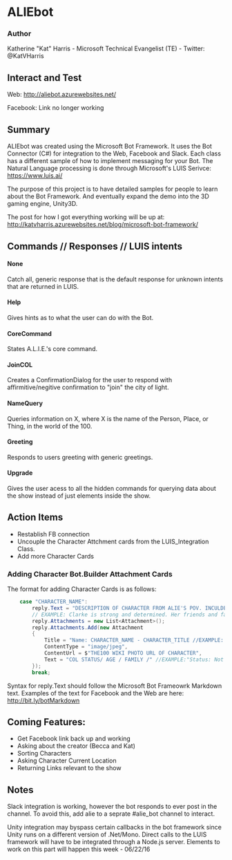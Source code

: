 # ALIEbot

### Author
Katherine "Kat" Harris - Microsoft Technical Evangelist (TE) - Twitter: @KatVHarris

## Interact and Test
Web: http://aliebot.azurewebsites.net/

Facebook: Link no longer working

## Summary
ALIEbot was created using the Microsoft Bot Framework. It uses the Bot Connector (C#) for integration to the Web, Facebook and Slack. Each class has a different sample of how to implement messaging for your Bot. The Natural Language processing is done through Microsoft's LUIS Serivce: https://www.luis.ai/

The purpose of this project is to have detailed samples for people to learn about the Bot Framework. And eventually expand the demo into the 3D gaming engine, Unity3D. 

The post for how I got everything working will be up at: http://katvharris.azurewebsites.net/blog/microsoft-bot-framework/

## Commands // Responses // LUIS intents
#### None
Catch all, generic response that is the default response for unknown intents that are returned in LUIS. 

#### Help
Gives hints as to what the user can do with the Bot.

#### CoreCommand
States A.L.I.E.'s core command.

#### JoinCOL
Creates a ConfirmationDialog for the user to respond with affirmitive/negitive confirmation to "join" the city of light.

#### NameQuery
Queries information on X, where X is the name of the Person, Place, or Thing, in the world of the 100. 

#### Greeting
Responds to users greeting with generic greetings.

#### Upgrade
Gives the user acess to all the hidden commands for querying data about the show instead of just elements inside the show. 

## Action Items
* Restablish FB connection
* Uncouple the Character Attchment cards from the LUIS_Integration Class. 
* Add more Character Cards

### Adding Character Bot.Builder Attachment Cards
The format for adding Character Cards is as follows: 
```csharp
    case "CHARACTER_NAME":
        reply.Text = "DESCRIPTION OF CHARACTER FROM ALIE'S POV. INCULDE STATUS, AGE, LIVING FAMILY";
        // EXAMPLE: Clarke is strong and determined. Her friends and family are her weakness. She is not as clever as Raven though she is resrouceful.";
        reply.Attachments = new List<Attachment>();
        reply.Attachments.Add(new Attachment
        {
            Title = "Name: CHARACTER_NAME - CHARACTER_TITLE //EXAMPLE: Clarke Griffin - aka WanHeda - the commander of Death.",
            ContentType = "image/jpeg",
            ContentUrl = $"THE100 WIKI PHOTO URL OF CHARACTER",
            Text = "COL STATUS/ AGE / FAMILY /" //EXAMPLE:"Status: Not in City of Light \n >Age: 19 \n  >Living Family: Abby Griffin \n "
        });
        break;
```     
Syntax for reply.Text should follow the Microsoft Bot Frameowrk Markdown text. 
Examples of the text for Facebook and the Web are here: http://bit.ly/botMarkdown

## Coming Features:
* Get Facebook link back up and working
* Asking about the creator (Becca and Kat)
* Sorting Characters
* Asking Character Current Location
* Returning Links relevant to the show

## Notes
Slack integration is working, however the bot responds to ever post in the channel. To avoid this, add alie to a seprate #alie_bot channel to interact. 

Unity integration may byspass certain callbacks in the bot framework since Unity runs on a different version of .Net/Mono. Direct calls to the LUIS framework will have to be integrated through a Node.js server. Elements to work on this part will happen this week - 06/22/16


